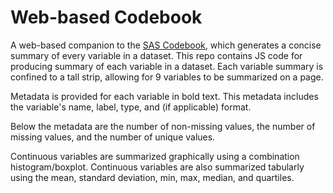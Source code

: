 # Web-based Codebook
A web-based companion to the [SAS Codebook](https://github.com/RhoInc/sas-codebook), which generates a concise summary of every variable in a dataset.
This repo contains JS code for producing summary of each variable in a dataset. Each variable summary is confined to a tall strip, allowing for 9 variables to be summarized on a page.

Metadata is provided for each variable in bold text. This metadata includes the variable's name, label, type, and (if applicable) format.

Below the metadata are the number of non-missing values, the number of missing values, and the number of unique values.

Continuous variables are summarized graphically using a combination histogram/boxplot. Continuous variables are also summarized tabularly using the mean, standard deviation, min, max, median, and quartiles.


